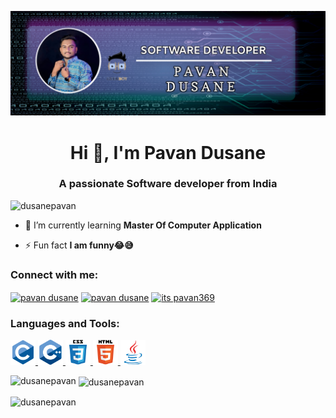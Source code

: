 ![logo](https://github.com/dusanepavan/dusanepavan/blob/main/Banner.jpg?raw=true)
<h1 align="center">Hi 👋, I'm Pavan Dusane</h1>
<h3 align="center">A passionate Software developer from India</h3>

<p align="left"> <img src="https://komarev.com/ghpvc/?username=dusanepavan&label=Profile%20views&color=0e75b6&style=flat" alt="dusanepavan" /> </p>

- 🌱 I’m currently learning **Master Of Computer Application**

- ⚡ Fun fact **I am funny😂😅**

<h3 align="left">Connect with me:</h3>
<p align="left">
<a href="https://linkedin.com/in/pavan dusane" target="blank"><img align="center" src="https://raw.githubusercontent.com/rahuldkjain/github-profile-readme-generator/master/src/images/icons/Social/linked-in-alt.svg" alt="pavan dusane" height="30" width="40" /></a>
<a href="https://fb.com/pavan dusane" target="blank"><img align="center" src="https://raw.githubusercontent.com/rahuldkjain/github-profile-readme-generator/master/src/images/icons/Social/facebook.svg" alt="pavan dusane" height="30" width="40" /></a>
<a href="https://instagram.com/its pavan369" target="blank"><img align="center" src="https://raw.githubusercontent.com/rahuldkjain/github-profile-readme-generator/master/src/images/icons/Social/instagram.svg" alt="its pavan369" height="30" width="40" /></a>
</p>

<h3 align="left">Languages and Tools:</h3>
<p align="left"> <a href="https://www.cprogramming.com/" target="_blank" rel="noreferrer"> <img src="https://raw.githubusercontent.com/devicons/devicon/master/icons/c/c-original.svg" alt="c" width="40" height="40"/> </a> <a href="https://www.w3schools.com/cpp/" target="_blank" rel="noreferrer"> <img src="https://raw.githubusercontent.com/devicons/devicon/master/icons/cplusplus/cplusplus-original.svg" alt="cplusplus" width="40" height="40"/> </a> <a href="https://www.w3schools.com/css/" target="_blank" rel="noreferrer"> <img src="https://raw.githubusercontent.com/devicons/devicon/master/icons/css3/css3-original-wordmark.svg" alt="css3" width="40" height="40"/> </a> <a href="https://www.w3.org/html/" target="_blank" rel="noreferrer"> <img src="https://raw.githubusercontent.com/devicons/devicon/master/icons/html5/html5-original-wordmark.svg" alt="html5" width="40" height="40"/> </a> <a href="https://www.java.com" target="_blank" rel="noreferrer"> <img src="https://raw.githubusercontent.com/devicons/devicon/master/icons/java/java-original.svg" alt="java" width="40" height="40"/> </a> </p>

<p><img align="left" src="https://github-readme-stats.vercel.app/api/top-langs?username=dusanepavan&show_icons=true&locale=en&layout=compact" alt="dusanepavan" /></p>

<p>&nbsp;<img align="center" src="https://github-readme-stats.vercel.app/api?username=dusanepavan&show_icons=true&locale=en" alt="dusanepavan" /></p>

<p><img align="center" src="https://github-readme-streak-stats.herokuapp.com/?user=dusanepavan&" alt="dusanepavan" /></p>

